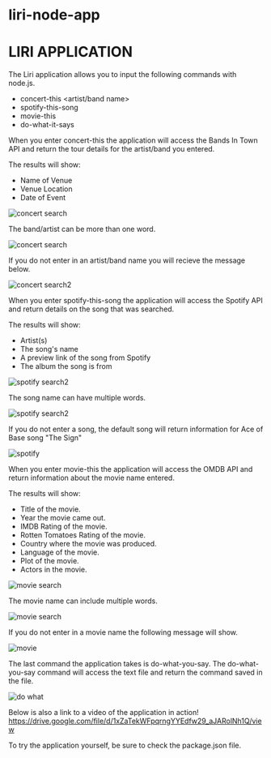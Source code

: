 # liri-node-app

# LIRI APPLICATION #

The Liri application allows you to input the following commands with node.js.

* concert-this <artist/band name>
* spotify-this-song <song name>
* movie-this <movie name>
* do-what-it-says 
  
  
 When you enter concert-this the application will access the Bands In Town API and return the tour details for the artist/band you entered. 
 
 The results will show:
 * Name of Venue
 * Venue Location
 * Date of Event
 
 ![concert search](./liri-pics/concertArtist.PNG)
 
 The band/artist can be more than one word.
 
 
  ![concert search](./liri-pics/concertArtists.PNG)
  
 If you do not enter in an artist/band name you will recieve the message below.
 
 

 ![concert search2](./liri-pics/concert.PNG)
 
 
 When you enter spotify-this-song the application will access the Spotify API and return details on the song that was searched.
 
 The results will show:
 
 * Artist(s)
 * The song's name
 * A preview link of the song from Spotify
 * The album the song is from 
 
 ![spotify search2](./liri-pics/spotifySong.PNG)
 
 The song name can have multiple words.
 
 ![spotify search2](./liri-pics/spotifySongs.PNG)
 
 If you do not enter a song, the default song will return information for Ace of Base song "The Sign"
 
 
  ![spotify](./liri-pics/spotify.PNG)
  
  When you enter movie-this the application will access the OMDB API and return information about the movie name entered.
  
  The results will show:
  
   * Title of the movie.
   * Year the movie came out.
   * IMDB Rating of the movie.
   * Rotten Tomatoes Rating of the movie.
   * Country where the movie was produced.
   * Language of the movie.
   * Plot of the movie.
   * Actors in the movie.
   
   
![movie search](./liri-pics/movieName.PNG)

The movie name can include multiple words. 

![movie search](./liri-pics/movieNames.PNG)

If you do not enter in a movie name the following message will show.

![movie](./liri-pics/movie.PNG)

The last command the application takes is do-what-you-say. The do-what-you-say command will access the text file and return the command saved in the file. 

![do what](./liri-pics/dowhat.PNG)
 

Below is also a link to a video of the application in action!
https://drive.google.com/file/d/1xZaTekWFpqrngYYEdfw29_aJARolNh1Q/view

To try the application yourself, be sure to check the package.json file.


